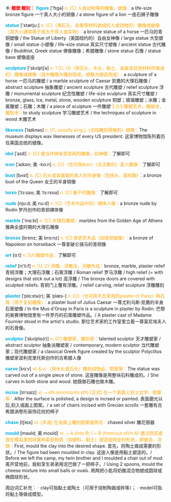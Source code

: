 ☀ <font color="red">**雕塑 雕刻：**</font>
<font color="sky blue">**figure**</font> ['fɪɡə] 
<font color="orange">n. [C] 人或动物等的雕像，塑像：</font>a life-size bronze figure 一个真人大小的铜像 / a stone figure of a lion 一座石狮子雕像

<font color="sky blue">**statue**</font> ['stætju:] 
<font color="orange">n. [C]（用石头、金属等材料做成的人或动物的）雕像或塑像（其大小通常等于或大于真人或实物）：</font>a bronze statue of a horse 一匹马的青铜塑像 / the Statue of Liberty（美国纽约的）自由女神像 / large statue 大型塑像 / small statue 小塑像 / life-size statue 真实尺寸塑像 / ancient statue 古代雕像 / Buddhist, Greek statue 佛像雕像；希腊雕像 / stone statue 石像 / statue base 塑像底座

<font color="sky blue">**sculpture**</font> ['skʌlptʃə] 
<font color="orange">n. 1 [C, U]（用石头、木头、黏土、金属或其他材料所做成的）雕像或塑像（其中雕像为雕刻而成，塑像为塑造而成）：</font>a sculpture of a horse 一匹马的雕塑 / a marble sculpture of Caesar 凯撒的大理石雕像 / abstract sculpture 抽象雕塑 / ancient sculpture 古代雕塑 / relief sculpture 浮雕 / monumental sculpture 纪念性雕塑 / life-size sculpture 真实尺寸雕塑 / bronze, glass, ice, metal, stone, wooden sculpture 铜塑；玻璃雕塑；冰雕；金属雕塑；石雕；木雕 / a piece of sculpture 一件雕塑 <font color="orange">2 [U] 雕塑艺术，雕塑术，雕刻术：</font>to study sculpture 学习雕塑艺术 / the techniques of sculpture in wood 木雕艺术
                      
<font color="sky blue">**likeness**</font> [ˈlaɪknəs]
<font color="orange">n. [C, usually sing.]（尤指雕刻得像的）塑像：</font>The museum displays wax likenesses of every US president. 这家博物馆陈列着历任美国总统的蜡像。

<font color="sky blue">**idol**</font> [ˈaɪdl]
<font color="orange">n. [C] 被当作神来受崇拜的雕像，如神像：</font>了解即可                   

<font color="sky blue">**icon**</font> [ˈaɪkɒn; 美 -kɑ:n]
<font color="orange">n. [C]（也可用ikon）（东正教的）圣人雕像：</font>了解即可   

<font color="sky blue">**bust**</font> [bʌst]
<font color="orange">n. [C] 石头或金属做的某人的半身像（包括头、肩和胸）：</font>a bronze bust of the Queen 女王的半身铜像
           
<font color="sky blue">**torso**</font> [ˈtɔ:səʊ; 美 ˈtɔ:rsoʊ]
<font color="orange">n. [C] 躯干的雕像：</font>了解即可
           
<font color="sky blue">**nude**</font> [nju:d; 美 nu:d]
<font color="orange">n. [C]（艺术作品中的）裸体人像：</font>a bronze nude by Rodin 罗丹创作的青铜裸体像

<font color="sky blue">**marble**</font> ['mɑːbl] 
<font color="orange">n. [C] 大理石雕塑：</font>marbles from the Golden Age of Athens 雅典全盛时期的大理石雕像
           
<font color="sky blue">**bronze**</font> [brɒnz; 美 brɑ:nz]
<font color="orange">n. [C] 青铜艺术品（如青铜塑像）：</font>a bronze of Napoleon on horseback 一尊拿破仑骑马的青铜像

<font color="sky blue">**art**</font> [ɑːt] 
<font color="orange">n. [U] 雕塑作品：</font>了解即可

<font color="sky blue">**relief**</font> [rɪ'li:f] 
<font color="orange">n. [U, C] 浮雕，浮雕法，浮雕作品：</font>bronze, marble, plaster relief 青铜浮雕；大理石浮雕；石膏浮雕 / Roman relief 罗马浮雕 / high relief (= with designs that stick out a lot) 高浮雕 / The bronze doors are covered with sculpted reliefs. 青铜门上覆有浮雕。/ relief carving, relief sculpture 浮雕雕刻
           
<font color="sky blue">**plaster**</font> [ˈplɑ:stə(r); 美 ˈplæs-]
<font color="orange">n. [U]（也可用不太常用的plaster of Paris）熟石膏（用于复刻雕像）：</font>a plaster bust of Julius Caesar 一尊尤利乌斯·凯撒的半身石膏塑像 / In the Mus d'Orsay in Paris is a sculpture in plaster by Rodin. 巴黎的奥赛博物馆里有一件罗丹的石膏雕塑作品。/ A plaster cast of Madame Fournier stood in the artist's studio. 那位艺术家的工作室里立着一尊富尼埃夫人的石膏像。

<font color="sky blue">**sculptor**</font> [ˈskʌlptə(r)]
<font color="orange">n. [C] 雕塑家、雕刻家：</font>talented sculptor 天才雕塑家 / abstract sculptor 抽象派雕塑家 / contemporary, modern sculptor 当代雕塑家；现代雕塑家 / a classical Greek figure created by the sculptor Polyclitus 雕塑家波利克里托斯创作的古希腊人像

<font color="sky blue">**carve**</font> [kɑːv] 
<font color="orange">vt.＆vi.（用木头或石头）雕刻成物品、图案等：</font>The statue was carved out of a single piece of stone. 这座雕像是用整块石料雕成的。/ She carves in both stone and wood. 她既做石雕也做木雕。
           
<font color="sky blue">**incise**</font> [ɪnˈsaɪz]
<font color="orange">vi. ~ sth (in/on/onto sth) [正式] 在一个表面上刻上文字、图案等：</font>After the surface is polished, a design is incised or painted. 表面磨光以后,刻入或画上图案。/ a set of chairs incised with Grecian scrolls 一套雕有古希腊涡卷形装饰花纹的椅子           

<font color="sky blue">**chase**</font> [tʃeɪs]
<font color="orange">vt. [术语] 在金属上雕刻图案或样式：</font>chased silver 雕花银器           

<font color="sky blue">**mould**</font> [məʊld; 美 moʊld]
<font color="orange">vt. ~ A (into B) / ~ B (from/out of/in A) 通过挤压或放在模具里而将某种柔软物质（如塑料、黏土）塑造成特定的形状，即塑造、浇铸：</font>First, mould the clay into the desired shape. 首先，将陶土做成需要的形状。/ The figure had been moulded in clay. 这座人像是用黏土塑造的。/ Before we left the camp, my twin brother and I moulded a chair out of mud. 离开营地前，我和孪生弟弟用泥巴做了一把椅子。/ Using 2 spoons, mould the cheese mixture into small balls or ovals. 用两把小匙将奶酪混合物塑成圆球或椭圆球形状。

周边词汇补充：
· clay可指黏土或陶土（可用于烧制陶器或砖等）；
· model可指将黏土等做成模型。
